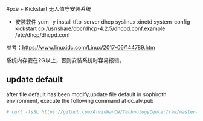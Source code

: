 
#pxe + Kickstart 无人值守安装系统


- 安装软件
yum -y install tftp-server dhcp syslinux xinetd system-config-kickstart
cp /usr/share/doc/dhcp-4.2.5/dhcpd.conf.example /etc/dhcp/dhcpd.conf



参考：https://www.linuxidc.com/Linux/2017-06/144789.htm


系统内存要在2G以上，否则安装系统时容易报错。


## update default 
after file default has been modify,update file default in sophiroth environment, execute the following command at dc.alv.pub
```bash
# curl -fsSL https://github.com/AlvinWanCN/TechnologyCenter/raw/master/sophiroth_cluster/pxe_system/default > /var/lib/tftpboot/pxelinux.cfg/default
```